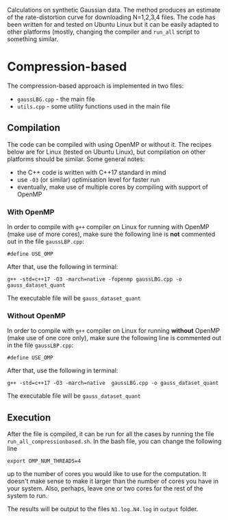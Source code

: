 Calculations on synthetic Gaussian data. The method produces an estimate of the rate-distortion curve for downloading N=1,2,3,4 files.
The code has been written for and tested on Ubuntu Linux but it can be easily adapted to other platforms (mostly, changing the compiler and `run_all` script to something similar.

# Compression-based
The compression-based approach is implemented in two files:
* `gaussLBG.cpp` - the main file
* `utils.cpp` - some utility functions used in the main file

## Compilation
The code can be compiled with using OpenMP or without it. The recipes below are for Linux (tested on Ubuntu Linux), but compilation on other platforms should be similar. Some general notes:
* the C++ code is written with C++17 standard in mind
* use `-O3` (or similar) optimisation level for faster run
* eventually, make use of multiple cores by compiling with support of OpenMP

### With OpenMP
In order to compile with `g++` compiler on Linux for running with OpenMP (make use of more cores), make sure the following line is **not** commented out in the file `gaussLBP.cpp`:
```
#define USE_OMP
```
After that, use the following in terminal:
```
g++ -std=c++17 -O3 -march=native -fopenmp gaussLBG.cpp -o gauss_dataset_quant
```
The executable file will be `gauss_dataset_quant`

### Without OpenMP
In order to compile with `g++` compiler on Linux for running **without** OpenMP (make use of one core only), make sure the following line is commented out in the file `gaussLBP.cpp`:
```
#define USE_OMP
```
After that, use the following in terminal:
```
g++ -std=c++17 -O3 -march=native  gaussLBG.cpp -o gauss_dataset_quant
```
The executable file will be `gauss_dataset_quant`

## Execution
After the file is compiled, it can be run for all the cases by running the file `run_all_compressionbased.sh`. In the bash file, you can change the following line
```
export OMP_NUM_THREADS=4
```
up to the number of cores you would like to use for the computation. It doesn't make sense to make it larger than the number of cores you have in your system. 
Also, perhaps, leave one or two cores for the rest of the system to run.

The results will be output to the files `N1.log`..`N4.log` in `output` folder.
